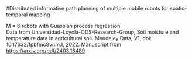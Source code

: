 #Distributed informative path planning of multiple mobile robots for spatio-temporal mapping

M = 6 robots with Guassian process regression <br>
Data from Universidad-Loyola-ODS-Research-Group, Soil moisture and temperature data in agricultural soil. Mendeley Data, V1, doi:
10.17632/fpbfmc9vnm.1, 2022.
Manuscript from https://arxiv.org/pdf/2403.16489
